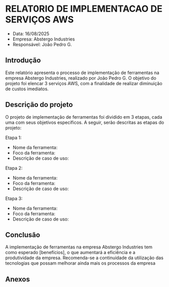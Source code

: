 # RELAT0RIO DE IMPLEMENTACAO DE SERVIÇOS AWS

- Data: 16/08/2025
- Empresa: Abstergo Industries
- Responsável: João Pedro G.

## Introdução
Este relatório apresenta o processo de implementação de ferramentas na empresa Abstergo Industries, realizado por João Pedro G. O objetivo 
do projeto foi elencar 3 serviços AWS, com a finalidade de realizar diminuição de custos imediatos.

## Descrição do projeto
O projeto de implementação de ferramentas foi dividido em 3 etapas, cada uma com seus objetivos específicos. A seguir, serão descritas as
etapas do projeto:

Etapa 1:
- Nome da ferramenta:
- Foco da ferramenta:
- Descrição de caso de uso:

Etapa 2:
- Nome da ferramenta:
- Foco da ferramenta:
- Descrição de caso de uso:

Etapa 3:
- Nome da ferramenta:
- Foco da ferramenta:
- Descrição de caso de uso:



## Conclusão
A implementação de ferramentas na empresa Abstergo Industries tem como esperado [benefícios], o que aumentará a eficiência e a 
produtividade da empresa. Recomenda-se a continuidade da utilização das tecnologias que possam melhorar ainda mais os processos da
empresa

## Anexos

